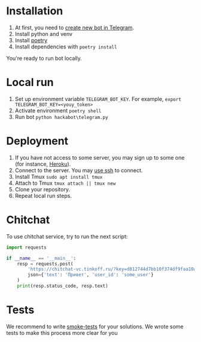 # Installation
1. At first, you need to [create new bot in Telegram](https://core.telegram.org/bots#6-botfather).
2. Install python and venv
3. Install [poetry](https://python-poetry.org/docs/#installation)
4. Install dependencies with `poetry install`

You're ready to run bot locally.

# Local run
1. Set up environment variable `TELEGRAM_BOT_KEY`.
   For example, `export TELEGRAM_BOT_KEY=<youy_token>`
2. Activate environment `poetry shell`
3. Run bot `python hackabot\telegram.py`

# Deployment
1. If you have not access to some server, you may sign up to some one (for instance, [Heroku](https://www.heroku.com/)).
2. Connect to the server. You may [use ssh](https://phoenixnap.com/kb/ssh-to-connect-to-remote-server-linux-or-windows) to connect.
3. Install Tmux `sudo apt install tmux`
4. Attach to Tmux `tmux attach || tmux new`
5. Clone your repository.
5. Repeat local run steps.

# Chitchat
To use chitchat service, try to run the next script:
```python
import requests

if __name__ == '__main__':
    resp = requests.post(
        'https://chitchat-vc.tinkoff.ru/?key=d812744d7bb10f374df9faa10a146ebf',
        json={'text': 'Привет', 'user_id': 'some_user'}
    )
    print(resp.status_code, resp.text)
```

# Tests
We recommend to write [smoke-tests](https://en.wikipedia.org/wiki/Smoke_testing_(software)) for your solutions. We wrote some tests to make this process more clear for you
